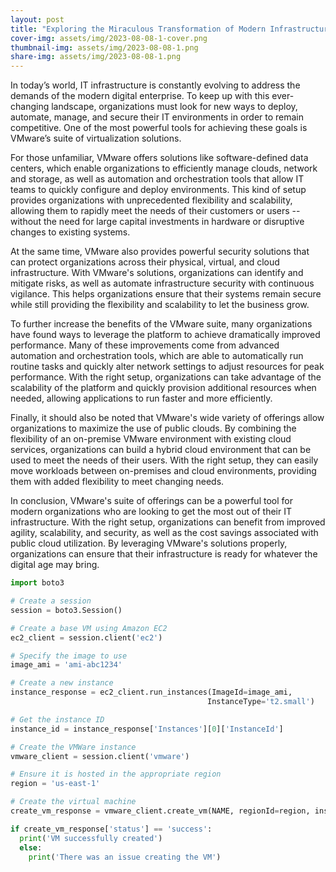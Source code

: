 ```yaml
---
layout: post
title: "Exploring the Miraculous Transformation of Modern Infrastructure with VMWare"
cover-img: assets/img/2023-08-08-1-cover.png
thumbnail-img: assets/img/2023-08-08-1.png
share-img: assets/img/2023-08-08-1.png
---
```





In today’s world, IT infrastructure is constantly evolving to address the demands of the modern digital enterprise. To keep up with this ever-changing landscape, organizations must look for new ways to deploy, automate, manage, and secure their IT environments in order to remain competitive. One of the most powerful tools for achieving these goals is VMware’s suite of virtualization solutions.

For those unfamiliar, VMware offers solutions like software-defined data centers, which enable organizations to efficiently manage clouds, network and storage, as well as automation and orchestration tools that allow IT teams to quickly configure and deploy environments. This kind of setup provides organizations with unprecedented flexibility and scalability, allowing them to rapidly meet the needs of their customers or users -- without the need for large capital investments in hardware or disruptive changes to existing systems.

At the same time, VMware also provides powerful security solutions that can protect organizations across their physical, virtual, and cloud infrastructure. With VMware's solutions, organizations can identify and mitigate risks, as well as automate infrastructure security with continuous vigilance. This helps organizations ensure that their systems remain secure while still providing the flexibility and scalability to let the business grow.

To further increase the benefits of the VMware suite, many organizations have found ways to leverage the platform to achieve dramatically improved performance. Many of these improvements come from advanced automation and orchestration tools, which are able to automatically run routine tasks and quickly alter network settings to adjust resources for peak performance. With the right setup, organizations can take advantage of the scalability of the platform and quickly provision additional resources when needed, allowing applications to run faster and more efficiently.

Finally, it should also be noted that VMware's wide variety of offerings allow organizations to maximize the use of public clouds. By combining the flexibility of an on-premise VMware environment with existing cloud services, organizations can build a hybrid cloud environment that can be used to meet the needs of their users. With the right setup, they can easily move workloads between on-premises and cloud environments, providing them with added flexibility to meet changing needs.

In conclusion, VMware's suite of offerings can be a powerful tool for modern organizations who are looking to get the most out of their IT infrastructure. With the right setup, organizations can benefit from improved agility, scalability, and security, as well as the cost savings associated with public cloud utilization. By leveraging VMware's solutions properly, organizations can ensure that their infrastructure is ready for whatever the digital age may bring.

```python
import boto3

# Create a session 
session = boto3.Session()

# Create a base VM using Amazon EC2 
ec2_client = session.client('ec2')

# Specify the image to use 
image_ami = 'ami-abc1234'

# Create a new instance 
instance_response = ec2_client.run_instances(ImageId=image_ami,
                                            InstanceType='t2.small')

# Get the instance ID 
instance_id = instance_response['Instances'][0]['InstanceId']

# Create the VMWare instance 
vmware_client = session.client('vmware') 

# Ensure it is hosted in the appropriate region 
region = 'us-east-1'

# Create the virtual machine
create_vm_response = vmware_client.create_vm(NAME, regionId=region, instance_id= instance_id)

if create_vm_response['status'] == 'success':
  print('VM successfully created')
  else:
    print('There was an issue creating the VM')
```
